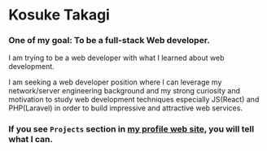 # Kosuke Takagi  
### One of my goal: To be a full-stack Web developer.  
I am trying to be a web developer with what I learned about web development.

I am seeking a web developer position where I can leverage my network/server engineering background and my strong curiosity and motivation to study web development techniques especially JS(React) and PHP(Laravel) in order to build impressive and attractive web services. 


### If you see `Projects` section in [my profile web site](https://portfolio-typescript-omega.vercel.app/), you will tell what I can.

<!---
memorandumtk/memorandumtk is a ✨ special ✨ repository because its `README.md` (this file) appears on your GitHub profile.
You can click the Preview link to take a look at your changes.
--->
